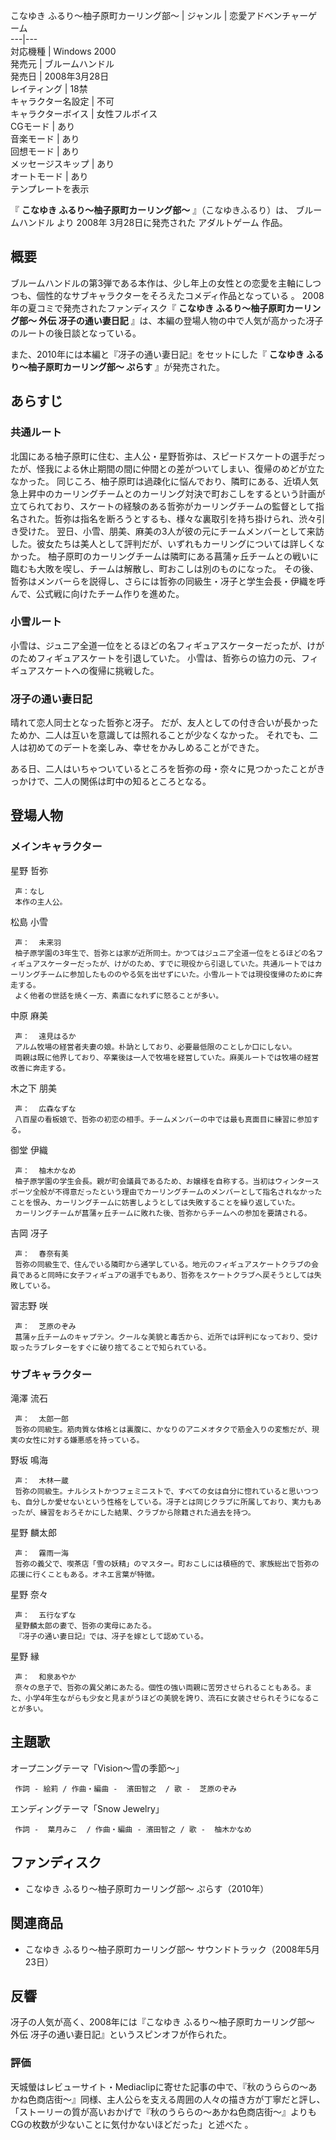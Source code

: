 こなゆき ふるり〜柚子原町カーリング部〜  |  ジャンル  |  恋愛アドベンチャーゲーム   
---|---  
対応機種  |  Windows 2000   
発売元  |  ブルームハンドル   
発売日  |  2008年3月28日   
レイティング  |  18禁   
キャラクター名設定  |  不可   
キャラクターボイス  |  女性フルボイス   
CGモード  |  あり   
音楽モード  |  あり   
回想モード  |  あり   
メッセージスキップ  |  あり   
オートモード  |  あり   
テンプレートを表示  
  
『 **こなゆき ふるり〜柚子原町カーリング部〜** 』（こなゆきふるり）は、  ブルームハンドル  より  2008年  3月28日に発売された
アダルトゲーム  作品。

##  概要  

ブルームハンドルの第3弾である本作は、少し年上の女性との恋愛を主軸にしつつも、個性的なサブキャラクターをそろえたコメディ作品となっている    。
2008年の夏コミで発売されたファンディスク『 **こなゆき ふるり〜柚子原町カーリング部〜 外伝 冴子の通い妻日記**
』は、本編の登場人物の中で人気が高かった冴子のルートの後日談となっている。

また、2010年には本編と『冴子の通い妻日記』をセットにした『 **こなゆき ふるり〜柚子原町カーリング部〜 ぷらす** 』が発売された。

##  あらすじ  

###  共通ルート  

北国にある柚子原町に住む、主人公・星野哲弥は、スピードスケートの選手だったが、怪我による休止期間の間に仲間との差がついてしまい、復帰のめどが立たなかった。
同じころ、柚子原町は過疎化に悩んでおり、隣町にある、近頃人気急上昇中のカーリングチームとのカーリング対決で町おこしをするという計画が立てられており、スケートの経験のある哲弥がカーリングチームの監督として指名された。哲弥は指名を断ろうとするも、様々な裏取引を持ち掛けられ、渋々引き受けた。
翌日、小雪、朋美、麻美の3人が彼の元にチームメンバーとして来訪した。彼女たちは美人として評判だが、いずれもカーリングについては詳しくなかった。
柚子原町のカーリングチームは隣町にある菖蒲ヶ丘チームとの戦いに臨むも大敗を喫し、チームは解散し、町おこしは別のものになった。
その後、哲弥はメンバーらを説得し、さらには哲弥の同級生・冴子と学生会長・伊織を呼んで、公式戦に向けたチーム作りを進めた。

###  小雪ルート  

小雪は、ジュニア全道一位をとるほどの名フィギュアスケーターだったが、けがのためフィギュアスケートを引退していた。
小雪は、哲弥らの協力の元、フィギュアスケートへの復帰に挑戦した。

###  冴子の通い妻日記  

晴れて恋人同士となった哲弥と冴子。 だが、友人としての付き合いが長かったためか、二人は互いを意識しては照れることが少なくなかった。
それでも、二人は初めてのデートを楽しみ、幸せをかみしめることができた。

ある日、二人はいちゃついているところを哲弥の母・奈々に見つかったことがきっかけで、二人の関係は町中の知るところとなる。

##  登場人物  

###  メインキャラクター  

星野 哲弥

     声：なし 
     本作の主人公。 
松島 小雪

     声：  未来羽 
     柚子原学園の3年生で、哲弥とは家が近所同士。かつてはジュニア全道一位をとるほどの名フィギュアスケーターだったが、けがのため、すでに現役から引退していた。共通ルートではカーリングチームに参加したもののやる気を出せずにいた。小雪ルートでは現役復帰のために奔走する。 
     よく他者の世話を焼く一方、素直になれずに怒ることが多い。 
中原 麻美

     声：  遠見はるか 
     アルム牧場の経営者夫妻の娘。朴訥としており、必要最低限のことしか口にしない。 
     両親は既に他界しており、卒業後は一人で牧場を経営していた。麻美ルートでは牧場の経営改善に奔走する。 
木之下 朋美

     声：  広森なずな 
     八百屋の看板娘で、哲弥の初恋の相手。チームメンバーの中では最も真面目に練習に参加する。 
御堂 伊織

     声：  柚木かなめ 
     柚子原学園の学生会長。親が町会議員であるため、お嬢様を自称する。当初はウィンタースポーツ全般が不得意だったという理由でカーリングチームのメンバーとして指名されなかったことを恨み、カーリングチームに妨害しようとしては失敗することを繰り返していた。 
     カーリングチームが菖蒲ヶ丘チームに敗れた後、哲弥からチームへの参加を要請される。 
吉岡 冴子

     声：  春奈有美 
     哲弥の同級生で、住んでいる隣町から通学している。地元のフィギュアスケートクラブの会員であると同時に女子フィギュアの選手でもあり、哲弥をスケートクラブへ戻そうとしては失敗している。 
習志野 咲

     声：  芝原のぞみ 
     菖蒲ヶ丘チームのキャプテン。クールな美貌と毒舌から、近所では評判になっており、受け取ったラブレターをすぐに破り捨てることで知られている。 

###  サブキャラクター  

滝澤 流石

     声：  太郎一郎 
     哲弥の同級生。筋肉質な体格とは裏腹に、かなりのアニメオタクで筋金入りの変態だが、現実の女性に対する嫌悪感を持っている。 
野坂 鳴海

     声：  木林一蔵 
     哲弥の同級生。ナルシストかつフェミニストで、すべての女は自分に惚れていると思いつつも、自分しか愛せないという性格をしている。冴子とは同じクラブに所属しており、実力もあったが、練習をおろそかにした結果、クラブから除籍された過去を持つ。 
星野 麟太郎

     声：  霧雨一海 
     哲弥の義父で、喫茶店「雪の妖精」のマスター。町おこしには積極的で、家族総出で哲弥の応援に行くこともある。オネエ言葉が特徴。 
星野 奈々

     声：  五行なずな 
     星野麟太郎の妻で、哲弥の実母にあたる。 
     『冴子の通い妻日記』では、冴子を嫁として認めている。 
星野 縁

     声：  和泉あやか 
     奈々の息子で、哲弥の異父弟にあたる。個性の強い両親に苦労させられることもある。また、小学4年生ながらも少女と見まがうほどの美貌を誇り、流石に女装させられそうになることが多い。 

##  主題歌  

オープニングテーマ「Vision〜雪の季節〜」

     作詞 - 絵莉 / 作曲・編曲 -  濱田智之  / 歌 -  芝原のぞみ 
エンディングテーマ「Snow Jewelry」

     作詞 -  葉月みこ  / 作曲・編曲 - 濱田智之 / 歌 -  柚木かなめ 

##  ファンディスク  

  * こなゆき ふるり〜柚子原町カーリング部〜 ぷらす（2010年） 

##  関連商品  

  * こなゆき ふるり〜柚子原町カーリング部〜 サウンドトラック（2008年5月23日） 

##  反響  

冴子の人気が高く、2008年には『こなゆき ふるり〜柚子原町カーリング部〜 外伝 冴子の通い妻日記』というスピンオフが作られた。

###  評価  

天城螢はレビューサイト・Mediaclipに寄せた記事の中で、『秋のうららの～あかね色商店街～』同様、主人公らを支える周囲の人々の描き方が丁寧だと評し、「ストーリーの質が高いおかげで『秋のうららの～あかね色商店街～』よりもCGの枚数が少ないことに気付かないほどだった」と述べた
  。

